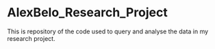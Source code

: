 # AlexBelo_Research_Project
This is repository of the code used to query and analyse the data in my research project.
